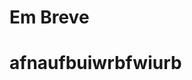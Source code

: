 <!-- <div style="height: 150px; width: 100%; background-image: url('./image/Background\ bread.jpg'); background-size: cover;"></div>
<div style="position: absolute; background-image: url('./image/logo\ bread\ chat.png'); width: 100px; height: 100px; left: 10vw; margin-top: -50px; background-size: cover;"></div>
<br>
<br>

# Bread Chat

---

# 1.  Introdução

## 1.1. Propósito do Documento de Requisitos

<aside>
ℹ️ Este documento especifica as características e funcionalidades do sistema **`Bread Chat`**. Tem como público alvo pessoas gamers e que querem montar uma comunidade.

</aside>

## 1.2. Escopo do Produto

<aside>
ℹ️ **`Bread Chat`** será um site de bate-papo onde pessoas podem interagir de varias formas diferentes.

</aside>

## **1.3. Visão Geral do documento**

<aside>
👀 Este documento apresenta uma descrição geral do sistema, e logo em seguida descreve suas funcionalidades especificando as entradas e saídas para todos os requisitos funcionais. Faz também uma descrição sucinta dos requisitos não funcionais contidos neste sistema.

</aside>

# 2.  Descrição Geral

## 2.1. Perspectiva do Produto

<aside>
🏗️ O sistema vai operar em na rede de hospedagem **`Vercel`**.

</aside>

## **2.2. Funções do Produto**

<aside>
🧰 O sistema **`Bread Chat`** deverá ser capaz de:

---

- Gerenciar contas de usuário;
- Criar bate-papos públicos;
- Criar bate-papos privados;
- Criar fóruns de discussão;
</aside>

## 2.3. Restrições Gerais

<aside>
🚧 O sistema não permitirá o acesso de pessoas sem login à bate-papos privados ou mandar mensagem em bate-papos públicos.

</aside>

# 3.  Requisitos Específicos

## **3.1 [Requisitos Funcionais](Bread%20Chat%2099bf4/Requisitos%2009cf5.md)**

## 3.2 [Requisitos Não-Funcionais](Bread%20Chat%2099bf4/Requisitos%2082faa.md)

# 4 .Requisitos Organizacionais

## 4.1 Software

<aside>
🎇 Deverá ser capaz de ser compatível com telas de celular e computador

</aside>

## 4.2 Linguagens de Programação

<aside>
🧮 Front-end

- HTML
- CSS
- JavaScript
</aside>

<aside>
🧮 Back-end

- Javascript em ambiente NodeJS
</aside>

# 5. Atributos

## 5**.1 Disponibilidade**

<aside>
🚧 O sistema deve estar sempre disponível, caso ocorra alguma interrupção ele deve ser restaurado o mais rápido possível.

</aside>

## 5**.2 Segurança**

<aside>
🧮 O sistema deverá ser o mais seguro possível para que pessoas não autorizadas acessem os documentos inseridos do sistema.

</aside>

## 5**.3 Manutenção**

<aside>
🧮 A manutenção será feita para consertar bugs ou problemas de desenvolvimento e futuras atualizações.

</aside> -->

# Em Breve
# afnaufbuiwrbfwiurb